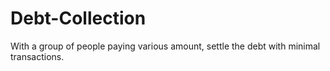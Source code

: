 # Debt-Collection
With a group of people paying various amount, settle the debt with minimal transactions.
